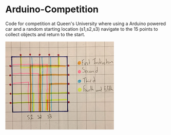 # Arduino-Competition

Code for competition at Queen's University where using a Arduino powered car and a random starting location (s1,s2,s3) navigate to the 15 points to collect objects and return to the start.

<img src=CompetitionRules.png/>

